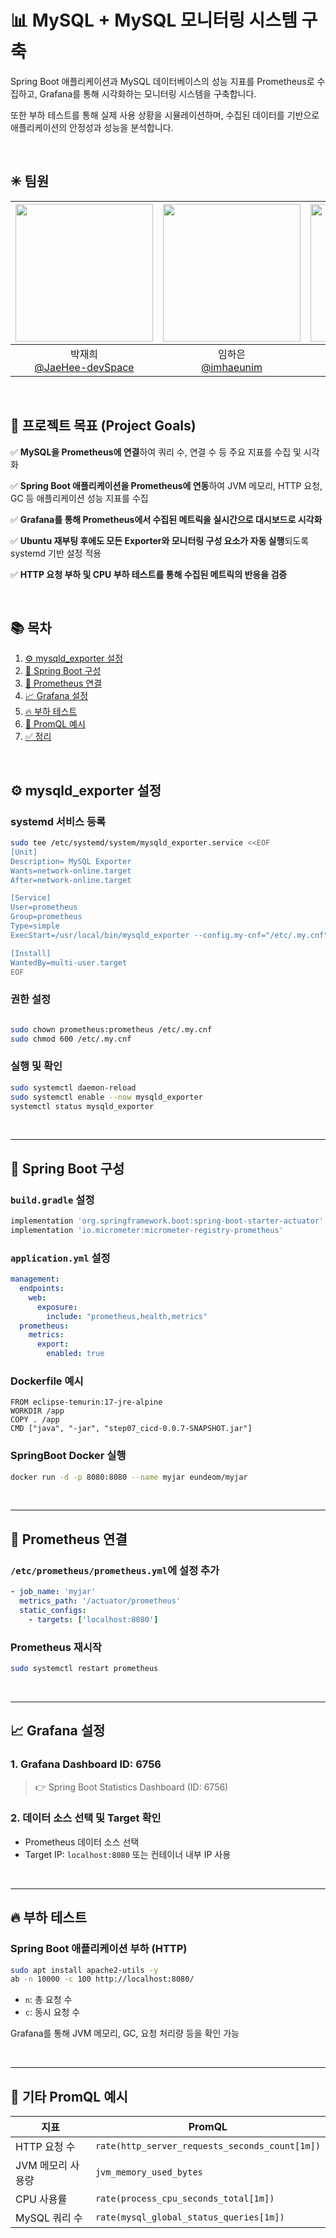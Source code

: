 # 📊 MySQL + MySQL 모니터링 시스템 구축

Spring Boot 애플리케이션과 MySQL 데이터베이스의 성능 지표를 Prometheus로 수집하고, Grafana를 통해 시각화하는 모니터링 시스템을 구축합니다.

또한 부하 테스트를 통해 실제 사용 상황을 시뮬레이션하며, 수집된 데이터를 기반으로 애플리케이션의 안정성과 성능을 분석합니다.


<br>

## ✳ 팀원

| <img src="https://avatars.githubusercontent.com/u/193316939?v=4" width="220" />|<img src="https://avatars.githubusercontent.com/u/73926352?v=4" width="220" />|<img src="https://avatars.githubusercontent.com/u/193316939?v=4" width="220"/>|<img src="https://github.com/eundeom.png" width="220" /> |
|:-:|:-:|:-:|:-:|
|박재희<br/>[@JaeHee-devSpace](https://github.com/JaeHee-devSpace) |임하은<br/>[@imhaeunim](http://github.com/imhaeunim)|박정호<br/>[@Jeongho427](https://github.com/Jeongho427)|이은정<br/>[@eundeom](https://github.com/eundeom) |

<br>

## 🎯 프로젝트 목표 (Project Goals)

✅ **MySQL을 Prometheus에 연결**하여 쿼리 수, 연결 수 등 주요 지표를 수집 및 시각화

✅ **Spring Boot 애플리케이션을 Prometheus에 연동**하여 JVM 메모리, HTTP 요청, GC 등 애플리케이션 성능 지표를 수집

✅ **Grafana를 통해 Prometheus에서 수집된 메트릭을 실시간으로 대시보드로 시각화**

✅ **Ubuntu 재부팅 후에도 모든 Exporter와 모니터링 구성 요소가 자동 실행**되도록 systemd 기반 설정 적용

✅ **HTTP 요청 부하 및 CPU 부하 테스트를 통해 수집된 메트릭의 반응을 검증**

<br>

## 📚 목차

1. [⚙️ mysqld_exporter 설정](#%EF%B8%8F-mysqld_exporter-설정)
2. [🌱 Spring Boot 구성](#-spring-boot-구성)
3. [📡 Prometheus 연결](#-prometheus-연결)
4. [📈 Grafana 설정](#-grafana-설정)
5. [🔥 부하 테스트](#-부하-테스트)
6. [📌 PromQL 예시](#-기타-promql-예시)
7. [✅ 정리]()

<br>

## ⚙️ mysqld_exporter 설정

### systemd 서비스 등록

```bash
sudo tee /etc/systemd/system/mysqld_exporter.service <<EOF
[Unit]
Description= MySQL Exporter
Wants=network-online.target
After=network-online.target

[Service]
User=prometheus
Group=prometheus
Type=simple
ExecStart=/usr/local/bin/mysqld_exporter --config.my-cnf="/etc/.my.cnf" --web.listen-address=":9104"

[Install]
WantedBy=multi-user.target
EOF

```

### 권한 설정

```bash

sudo chown prometheus:prometheus /etc/.my.cnf
sudo chmod 600 /etc/.my.cnf
```

### 실행 및 확인

```bash
sudo systemctl daemon-reload
sudo systemctl enable --now mysqld_exporter
systemctl status mysqld_exporter
```

<br>

---

## 🌱 Spring Boot 구성

### `build.gradle` 설정

```groovy
implementation 'org.springframework.boot:spring-boot-starter-actuator'
implementation 'io.micrometer:micrometer-registry-prometheus'
```

### `application.yml` 설정

```yaml
management:
  endpoints:
    web:
      exposure:
        include: "prometheus,health,metrics"
  prometheus:
    metrics:
      export:
        enabled: true
```

### Dockerfile 예시

```
FROM eclipse-temurin:17-jre-alpine
WORKDIR /app
COPY . /app
CMD ["java", "-jar", "step07_cicd-0.0.7-SNAPSHOT.jar"]
```

### SpringBoot Docker 실행

```bash
docker run -d -p 8080:8080 --name myjar eundeom/myjar
```

<br>

---

## 📡 Prometheus 연결

### `/etc/prometheus/prometheus.yml`에 설정 추가

```yaml
- job_name: 'myjar'
  metrics_path: '/actuator/prometheus'
  static_configs:
    - targets: ['localhost:8080']
```

### Prometheus 재시작

```bash
sudo systemctl restart prometheus
```

<br>

---

## 📈 Grafana 설정

### 1. Grafana Dashboard ID: **6756**

> 👉 Spring Boot Statistics Dashboard (ID: 6756)
> 

### 2. 데이터 소스 선택 및 Target 확인

- Prometheus 데이터 소스 선택
- Target IP: `localhost:8080` 또는 컨테이너 내부 IP 사용

<br>

---

## 🔥 부하 테스트

### Spring Boot 애플리케이션 부하 (HTTP)

```bash
sudo apt install apache2-utils -y
ab -n 10000 -c 100 http://localhost:8080/
```

- `n`: 총 요청 수
- `c`: 동시 요청 수

Grafana를 통해 JVM 메모리, GC, 요청 처리량 등을 확인 가능

<br>

---

## 📌 기타 PromQL 예시

| 지표 | PromQL |
| --- | --- |
| HTTP 요청 수 | `rate(http_server_requests_seconds_count[1m])` |
| JVM 메모리 사용량 | `jvm_memory_used_bytes` |
| CPU 사용률 | `rate(process_cpu_seconds_total[1m])` |
| MySQL 쿼리 수 | `rate(mysql_global_status_queries[1m])` |
